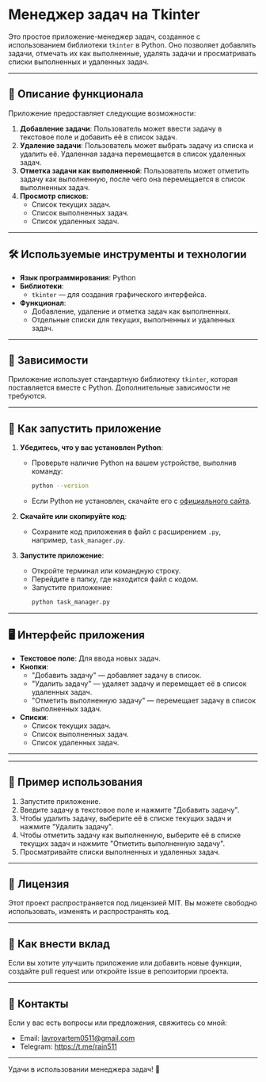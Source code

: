 # Менеджер задач на Tkinter

Это простое приложение-менеджер задач, созданное с использованием библиотеки `tkinter` в Python. Оно позволяет добавлять задачи, отмечать их как выполненные, удалять задачи и просматривать списки выполненных и удаленных задач.

---

## 📝 Описание функционала

Приложение предоставляет следующие возможности:
1. **Добавление задачи**: Пользователь может ввести задачу в текстовое поле и добавить её в список задач.
2. **Удаление задачи**: Пользователь может выбрать задачу из списка и удалить её. Удаленная задача перемещается в список удаленных задач.
3. **Отметка задачи как выполненной**: Пользователь может отметить задачу как выполненную, после чего она перемещается в список выполненных задач.
4. **Просмотр списков**:
   - Список текущих задач.
   - Список выполненных задач.
   - Список удаленных задач.

---

## 🛠️ Используемые инструменты и технологии

- **Язык программирования**: Python
- **Библиотеки**:
  - `tkinter` — для создания графического интерфейса.
- **Функционал**:
  - Добавление, удаление и отметка задач как выполненных.
  - Отдельные списки для текущих, выполненных и удаленных задач.

---

## 📂 Зависимости

Приложение использует стандартную библиотеку `tkinter`, которая поставляется вместе с Python. Дополнительные зависимости не требуются.

---

## 🚀 Как запустить приложение

1. **Убедитесь, что у вас установлен Python**:
   - Проверьте наличие Python на вашем устройстве, выполнив команду:
     ```bash
     python --version
     ```
   - Если Python не установлен, скачайте его с [официального сайта](https://www.python.org/downloads/).

2. **Скачайте или скопируйте код**:
   - Сохраните код приложения в файл с расширением `.py`, например, `task_manager.py`.

3. **Запустите приложение**:
   - Откройте терминал или командную строку.
   - Перейдите в папку, где находится файл с кодом.
   - Запустите приложение:
     ```bash
     python task_manager.py
     ```

---

## 🖥️ Интерфейс приложения

- **Текстовое поле**: Для ввода новых задач.
- **Кнопки**:
  - "Добавить задачу" — добавляет задачу в список.
  - "Удалить задачу" — удаляет задачу и перемещает её в список удаленных задач.
  - "Отметить выполненную задачу" — перемещает задачу в список выполненных задач.
- **Списки**:
  - Список текущих задач.
  - Список выполненных задач.
  - Список удаленных задач.

---

---

## 📌 Пример использования

1. Запустите приложение.
2. Введите задачу в текстовое поле и нажмите "Добавить задачу".
3. Чтобы удалить задачу, выберите её в списке текущих задач и нажмите "Удалить задачу".
4. Чтобы отметить задачу как выполненную, выберите её в списке текущих задач и нажмите "Отметить выполненную задачу".
5. Просматривайте списки выполненных и удаленных задач.

---

## 📜 Лицензия

Этот проект распространяется под лицензией MIT. Вы можете свободно использовать, изменять и распространять код.

---

## 🤝 Как внести вклад

Если вы хотите улучшить приложение или добавить новые функции, создайте pull request или откройте issue в репозитории проекта.

---

## 📧 Контакты

Если у вас есть вопросы или предложения, свяжитесь со мной:
- Email: lavrovartem0511@gmail.com
- Telegram: https://t.me/rain511

---

Удачи в использовании менеджера задач! 🚀
